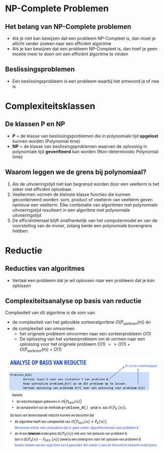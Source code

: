 # NP-Complete Problemen

## Het belang van NP-Complete problemen

* Als je niet kan bewijzen dat een probleem NP-Compleet is, dan moet je allicht verder zoeken naar een efficiënt algoritme
* Als je kan bewijzen dat een probleem NP-Compleet is, dan hoef je geen moeite meer te doen om een efficiënt algoritme te vinden

## Beslissingsproblemen

* Een beslissingsprobleem is een probleem waarbij het antwoord ja of nee is

# Complexiteitsklassen

## De klassen P en NP

* **P** = de klasse van beslissingsproblemen die in polynomiale tijd **opgelost** kunnen worden (Polynomial time)
* **NP** = de klasse van beslissingsproblemen waarvan de oplossing in polynomiale tijd **geverifieerd** kan worden (Non-deterministic Polynomial time)

## Waarom leggen we de grens bij polynomiaal?

1. Als de uitvoeringstijd niet kan begrensd worden door een veelterm is het zeker niet efficiënt oplosbaar.
2. Veeltermen vormen de kleinste klasse functies die kunnen gecombineerd worden: som, product of veelterm van veelterm geven opnieuw een veelterm. Elke combinatie van algoritmen met polynomiale uitvoeringstijd resulteert in een algoritme met polynomiale uitvoeringstijd
3. De efficiëntiemaat blijft onafhankelijk van het computermodel en van de voorstelling van de invoer, zolang beide een polynomiale bovengrens
hebben.

# Reductie

## Reducties van algoritmes

* Vertaal een probleem dat je *wil* oplossen naar een probleem dat je *kan* oplossen

## Complexiteitsanalyse op basis van reductie

Complexiteit van dit algoritme is de som van:
* de complexiteit van het gebruikte sorteeralgoritme $O(P_{sorteren}(n))$ én
* de complexiteit van omvormen
    * het originele probleem omvormen naar een sorteerprobleem $O(1)$
  * De oplossing van het sorteerprobleem om te vormen naar een oplossing voor het originele probleem $O(1)$
$=> O(1) + O(P_{sorteren}(n)) + O(1)$

![alt text](afbeeldingen/PNP/image.png)